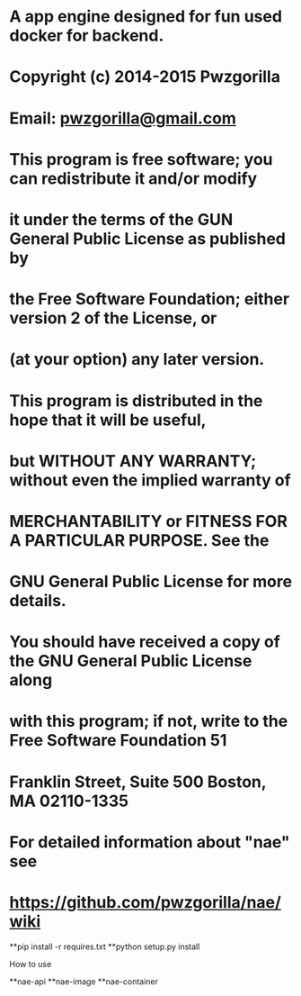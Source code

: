 # A app engine designed for fun used docker for backend.

# Copyright (c) 2014-2015 Pwzgorilla 
# Email: pwzgorilla@gmail.com

# This program is free software; you can redistribute it and/or modify
# it under the terms of the GUN General Public License as published by
# the Free Software Foundation; either version 2 of the License, or
# (at your option) any later version.

# This program is distributed in the hope that it will be useful,
# but WITHOUT ANY WARRANTY; without even the implied warranty of 
# MERCHANTABILITY or FITNESS FOR A PARTICULAR PURPOSE. See the
# GNU General Public License for more details.

# You should have received a copy of the GNU General Public License along
# with this program; if not, write to the Free Software Foundation 51
# Franklin Street, Suite 500 Boston, MA 02110-1335

# For detailed information about "nae" see
#
# https://github.com/pwzgorilla/nae/wiki

**pip install -r requires.txt
**python setup.py install

How to use

**nae-api
**nae-image
**nae-container
